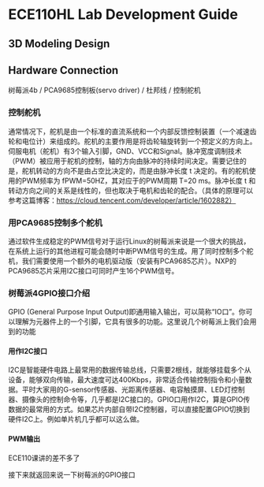 # ECE110HL Lab Development Guide

## 3D Modeling Design

## Hardware Connection
树莓派4b / PCA9685控制板(servo driver) / 杜邦线 / 控制舵机

### 控制舵机

通常情况下，舵机是由一个标准的直流系统和一个内部反馈控制装置（一个减速齿轮和电位计）来组成的。舵机的主要作用是将齿轮轴旋转到一个预定义的方向上。伺服电机（舵机）有3个输入引脚，GND、VCC和Signal。脉冲宽度调制技术（PWM）被应用于舵机的控制，轴的方向由脉冲的持续时间决定。需要记住的是，舵机转动的方向不是由占空比决定的，而是由脉冲长度 t 决定的。有的舵机使用的PWM频率为 fPWM=50HZ，其对应于的PWM周期 T=20 ms。脉冲长度 t 和转动方向之间的关系是线性的，但也取决于电机和齿轮的配合。（具体的原理可以参考这篇博客：https://cloud.tencent.com/developer/article/1602882）

### 用PCA9685控制多个舵机

通过软件生成稳定的PWM信号对于运行Linux的树莓派来说是一个很大的挑战，在系统上运行的其他进程可能会随时中断PWM信号的生成。用了同时控制多个舵机，我们需要使用一个额外的电机驱动版（安装有PCA9685芯片）。NXP的PCA9685芯片采用I2C接口可同时产生16个PWM信号。

### 树莓派4GPIO接口介绍
GPIO (General Purpose Input Output)即通用输入输出，可以简称“IO口”。你可以理解为元器件上的一个引脚，它具有很多的功能。这里说几个树莓派上我们会用到的功能

#### 用作I2C接口
I2C是智能硬件电路上最常用的数据传输总线，只需要2根线，就能够挂载多个从设备，能够双向传输，最大速度可达400Kbps，非常适合传输控制指令和小量数据。平时大家用的G-sensor传感器、光距离传感器、电容触摸屏、LED灯控制器、摄像头的控制命令等，几乎都是I2C接口的。GPIO口用作I2C，算是GPIO传数据的最常用的方式。如果芯片内部自带I2C控制器，可以直接配置GPIO切换到硬件I2C上。例如单片机几乎都可以这么做。

#### PWM输出
ECE110课讲的差不多了

接下来就返回来说一下树莓派的GPIO接口










